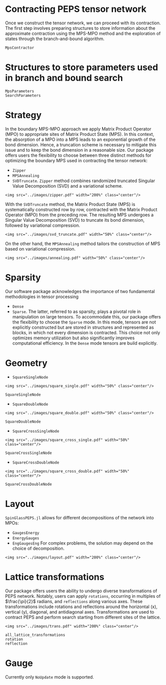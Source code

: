 # Contracting PEPS tensor network
Once we construct the tensor network, we can proceed with its contraction. The first step involves preparing structures to store information about the approximate contraction using the MPS-MPO method and the exploration of states through the branch-and-bound algorithm.

```@docs
MpsContractor
```

# Structures to store parameters used in branch and bound search
```@docs
MpsParameters
SearchParameters
```

# Strategy 
In the boundary MPS-MPO approach we apply Matrix Product Operator (MPO) to appropriate sites of Matrix Product State (MPS). In this context, the absorption of a MPO into a MPS leads to an exponential growth of the bond dimension. Hence, a truncation scheme is necessary to mitigate this issue and to keep the bond dimension in a reasonable size. 
Our package offers users the flexibility to choose between three distinct methods for optimizing the boundary MPS used in contracting the tensor network: 
* `Zipper`
* `MPSAnnealing`
* `SVDTruncate`.
`Zipper` method combines randomized truncated Singular Value Decomposition (SVD) and a variational scheme.
```@raw html
<img src="../images/zipper.pdf" width="200%" class="center"/>
```
With the `SVDTruncate` method, the Matrix Product State (MPS) is systematically constructed row by row, contracted with the Matrix Product Operator (MPO) from the preceding row. The resulting MPS undergoes a Singular Value Decomposition (SVD) to truncate its bond dimension, followed by variational compression. 
```@raw html
<img src="../images/svd_truncate.pdf" width="50%" class="center"/>
```
On the other hand, the `MPSAnnealing` method tailors the construction of MPS based on variational compression.
```@raw html
<img src="../images/annealing.pdf" width="50%" class="center"/>
```

# Sparsity 
Our software package acknowledges the importance of two fundamental methodologies in tensor processing
* `Dense` 
* `Sparse`. 
The latter, referred to as sparsity, plays a pivotal role in manipulation on large tensors. To accommodate this, our package offers the flexibility to choose the `Sparse` mode. In this mode, tensors are not explicitly constructed but are stored in structures and represented as blocks, in which not every dimension is contracted. This choice not only optimizes memory utilization but also significantly improves computational efficiency. In the `Dense` mode tensors are build explicitly.

# Geometry

* `SquareSingleNode`
```@raw html
<img src="../images/square_single.pdf" width="50%" class="center"/>
```
```@docs
SquareSingleNode
```

* `SquareDoubleNode`
```@raw html
<img src="../images/square_double.pdf" width="50%" class="center"/>
```
```@docs
SquareDoubleNode
```

* `SquareCrossSingleNode`
```@raw html
<img src="../images/square_cross_single.pdf" width="50%" class="center"/>
```
```@docs
SquareCrossSingleNode
```

* `SquareCrossDoubleNode`
```@raw html
<img src="../images/square_cross_double.pdf" width="50%" class="center"/>
```
```@docs
SquareCrossDoubleNode
```

# Layout 
`SpinGlassPEPS.jl` allows for different decompositions of the network into MPOs:
* `GaugesEnergy`
* `EnergyGauges`
* `EngGaugesEng`
For complex problems, the solution may depend on the choice of decomposition.

```@raw html
<img src="../images/layout.pdf" width="200%" class="center"/>
```

# Lattice transformations
Our package offers users the ability to undergo diverse transformations of PEPS network. Notably, users can apply `rotations`, occurring in multiples of $\frac{\pi}{2}$ radians, and `reflections` along various axes. These transformations include rotations and reflections around the horizontal (x), vertical (y), diagonal, and antidiagonal axes. Transformations are used to contract PEPS and perform search starting from different sites of the lattice. 
```@raw html
<img src="../images/trans.pdf" width="200%" class="center"/>
```
```@docs
all_lattice_transformations
rotation
reflection
```

# Gauge 
Currently only `NoUpdate` mode is supported.